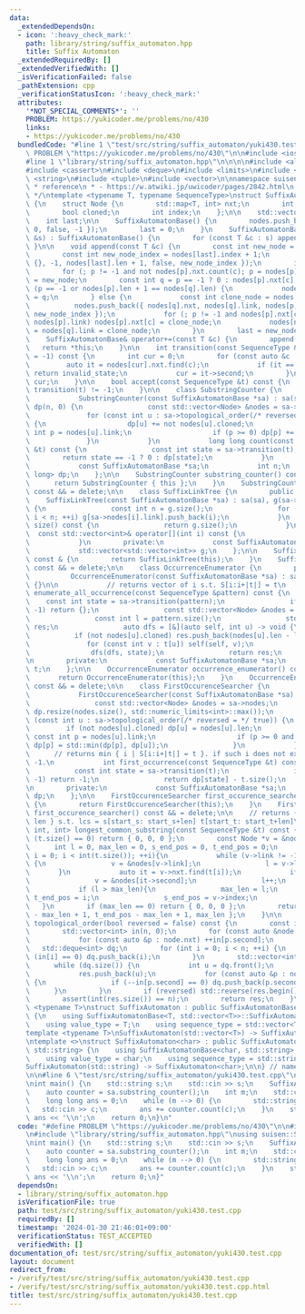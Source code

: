 ```yaml
---
data:
  _extendedDependsOn:
  - icon: ':heavy_check_mark:'
    path: library/string/suffix_automaton.hpp
    title: Suffix Automaton
  _extendedRequiredBy: []
  _extendedVerifiedWith: []
  _isVerificationFailed: false
  _pathExtension: cpp
  _verificationStatusIcon: ':heavy_check_mark:'
  attributes:
    '*NOT_SPECIAL_COMMENTS*': ''
    PROBLEM: https://yukicoder.me/problems/no/430
    links:
    - https://yukicoder.me/problems/no/430
  bundledCode: "#line 1 \"test/src/string/suffix_automaton/yuki430.test.cpp\"\n#define\
    \ PROBLEM \"https://yukicoder.me/problems/no/430\"\n\n#include <iostream>\n\n\
    #line 1 \"library/string/suffix_automaton.hpp\"\n\n\n\n#include <algorithm>\n\
    #include <cassert>\n#include <deque>\n#include <limits>\n#include <map>\n#include\
    \ <string>\n#include <tuple>\n#include <vector>\n\nnamespace suisen {\n\n/**\n\
    \ * reference\n * - https://w.atwiki.jp/uwicoder/pages/2842.html\n * - https://cp-algorithms.com/string/suffix-automaton.html\n\
    \ */\ntemplate <typename T, typename SequenceType>\nstruct SuffixAutomatonBase\
    \ {\n    struct Node {\n        std::map<T, int> nxt;\n        int link, len;\n\
    \        bool cloned;\n        int index;\n    };\n\n    std::vector<Node> nodes;\n\
    \    int last;\n\n    SuffixAutomatonBase() {\n        nodes.push_back({ {}, -1,\
    \ 0, false, -1 });\n        last = 0;\n    }\n    SuffixAutomatonBase(const SequenceType\
    \ &s) : SuffixAutomatonBase() {\n        for (const T &c : s) append(c);\n   \
    \ }\n\n    void append(const T &c) {\n        const int new_node = nodes.size();\n\
    \        const int new_node_index = nodes[last].index + 1;\n        nodes.push_back({\
    \ {}, -1, nodes[last].len + 1, false, new_node_index });\n        int p = last;\n\
    \        for (; p != -1 and not nodes[p].nxt.count(c); p = nodes[p].link) nodes[p].nxt[c]\
    \ = new_node;\n        const int q = p == -1 ? 0 : nodes[p].nxt[c];\n        if\
    \ (p == -1 or nodes[p].len + 1 == nodes[q].len) {\n            nodes[new_node].link\
    \ = q;\n        } else {\n            const int clone_node = nodes.size();\n \
    \           nodes.push_back({ nodes[q].nxt, nodes[q].link, nodes[p].len + 1, true,\
    \ new_node_index });\n            for (; p != -1 and nodes[p].nxt[c] == q; p =\
    \ nodes[p].link) nodes[p].nxt[c] = clone_node;\n            nodes[new_node].link\
    \ = nodes[q].link = clone_node;\n        }\n        last = new_node;\n    }\n\
    \    SuffixAutomatonBase& operator+=(const T &c) {\n        append(c);\n     \
    \   return *this;\n    }\n\n    int transition(const SequenceType &t, int invalid_state\
    \ = -1) const {\n        int cur = 0;\n        for (const auto &c : t) {\n   \
    \         auto it = nodes[cur].nxt.find(c);\n            if (it == nodes[cur].nxt.end())\
    \ return invalid_state;\n            cur = it->second;\n        }\n        return\
    \ cur;\n    }\n\n    bool accept(const SequenceType &t) const {\n        return\
    \ transition(t) != -1;\n    }\n\n    class SubstringCounter {\n        public:\n\
    \            SubstringCounter(const SuffixAutomatonBase *sa) : sa(sa), n(sa->nodes.size()),\
    \ dp(n, 0) {\n                const std::vector<Node> &nodes = sa->nodes;\n  \
    \              for (const int u : sa->topological_order(/* reversed = */ true))\
    \ {\n                    dp[u] += not nodes[u].cloned;\n                    const\
    \ int p = nodes[u].link;\n                    if (p >= 0) dp[p] += dp[u];\n  \
    \              }\n            }\n            long long count(const SequenceType\
    \ &t) const {\n                const int state = sa->transition(t);\n        \
    \        return state == -1 ? 0 : dp[state];\n            }\n        private:\n\
    \            const SuffixAutomatonBase *sa;\n            int n;\n            std::vector<long\
    \ long> dp;\n    };\n\n    SubstringCounter substring_counter() const & {\n  \
    \      return SubstringCounter { this };\n    }\n    SubstringCounter substring_counter()\
    \ const && = delete;\n\n    class SuffixLinkTree {\n        public:\n        \
    \    SuffixLinkTree(const SuffixAutomatonBase *sa) : sa(sa), g(sa->nodes.size())\
    \ {\n                const int n = g.size();\n                for (int i = 1;\
    \ i < n; ++i) g[sa->nodes[i].link].push_back(i);\n            }\n            int\
    \ size() const {\n                return g.size();\n            }\n          \
    \  const std::vector<int>& operator[](int i) const {\n                return g[i];\n\
    \            }\n        private:\n            const SuffixAutomatonBase *sa;\n\
    \            std::vector<std::vector<int>> g;\n    };\n\n    SuffixLinkTree suffix_link_tree()\
    \ const & {\n        return SuffixLinkTree(this);\n    }\n    SuffixLinkTree suffix_link_tree()\
    \ const && = delete;\n\n    class OccurrenceEnumerator {\n        public:\n  \
    \          OccurrenceEnumerator(const SuffixAutomatonBase *sa) : sa(sa), t(sa->suffix_link_tree())\
    \ {}\n\n            // returns vector of i s.t. S[i:i+|t|] = t\n            std::vector<int>\
    \ enumerate_all_occurrence(const SequenceType &pattern) const {\n            \
    \    const int state = sa->transition(pattern);\n                if (state ==\
    \ -1) return {};\n                const std::vector<Node> &nodes = sa->nodes;\n\
    \                const int l = pattern.size();\n                std::vector<int>\
    \ res;\n                auto dfs = [&](auto self, int u) -> void {\n         \
    \           if (not nodes[u].cloned) res.push_back(nodes[u].len - l);\n      \
    \              for (const int v : t[u]) self(self, v);\n                };\n \
    \               dfs(dfs, state);\n                return res;\n            }\n\
    \n        private:\n            const SuffixAutomatonBase *sa;\n            SuffixLinkTree\
    \ t;\n    };\n\n    OccurrenceEnumerator occurrence_enumerator() const & {\n \
    \       return OccurrenceEnumerator(this);\n    }\n    OccurrenceEnumerator occurrence_enumerator()\
    \ const && = delete;\n\n    class FirstOccurenceSearcher {\n        public:\n\
    \            FirstOccurenceSearcher(const SuffixAutomatonBase *sa) : sa(sa) {\n\
    \                const std::vector<Node> &nodes = sa->nodes;\n               \
    \ dp.resize(nodes.size(), std::numeric_limits<int>::max());\n                for\
    \ (const int u : sa->topological_order(/* reversed = */ true)) {\n           \
    \         if (not nodes[u].cloned) dp[u] = nodes[u].len;\n                   \
    \ const int p = nodes[u].link;\n                    if (p >= 0 and nodes[p].cloned)\
    \ dp[p] = std::min(dp[p], dp[u]);\n                }\n            }\n\n      \
    \      // returns min { i | S[i:i+|t|] = t }. if such i does not exist, returns\
    \ -1.\n            int first_occurrence(const SequenceType &t) const {\n     \
    \           const int state = sa->transition(t);\n                if (state ==\
    \ -1) return -1;\n                return dp[state] - t.size();\n            }\n\
    \n        private:\n            const SuffixAutomatonBase *sa;\n            std::vector<int>\
    \ dp;\n    };\n\n    FirstOccurenceSearcher first_occurence_searcher() const &\
    \ {\n        return FirstOccurenceSearcher(this);\n    }\n    FirstOccurenceSearcher\
    \ first_occurence_searcher() const && = delete;\n\n    // returns { start_s, start_t,\
    \ len } s.t. lcs = s[start_s: start_s+len] t[start_t: start_t+len]\n    std::tuple<int,\
    \ int, int> longest_common_substring(const SequenceType &t) const {\n        if\
    \ (t.size() == 0) return { 0, 0, 0 };\n        const Node *v = &nodes[0];\n  \
    \      int l = 0, max_len = 0, s_end_pos = 0, t_end_pos = 0;\n        for (int\
    \ i = 0; i < int(t.size()); ++i){\n            while (v->link != -1 and not v->nxt.count(t[i]))\
    \ {\n                v = &nodes[v->link];\n                l = v->len;\n     \
    \       }\n            auto it = v->nxt.find(t[i]);\n            if (it != v->nxt.end()){\n\
    \                v = &nodes[it->second];\n                l++;\n            }\n\
    \            if (l > max_len){\n                max_len = l;\n               \
    \ t_end_pos = i;\n                s_end_pos = v->index;\n            }\n     \
    \   }\n        if (max_len == 0) return { 0, 0, 0 };\n        return { s_end_pos\
    \ - max_len + 1, t_end_pos - max_len + 1, max_len };\n    }\n\n    std::vector<int>\
    \ topological_order(bool reversed = false) const {\n        const int n = nodes.size();\n\
    \        std::vector<int> in(n, 0);\n        for (const auto &node : nodes) {\n\
    \            for (const auto &p : node.nxt) ++in[p.second];\n        }\n     \
    \   std::deque<int> dq;\n        for (int i = 0; i < n; ++i) {\n            if\
    \ (in[i] == 0) dq.push_back(i);\n        }\n        std::vector<int> res;\n  \
    \      while (dq.size()) {\n            int u = dq.front();\n            dq.pop_front();\n\
    \            res.push_back(u);\n            for (const auto &p : nodes[u].nxt)\
    \ {\n                if (--in[p.second] == 0) dq.push_back(p.second);\n      \
    \      }\n        }\n        if (reversed) std::reverse(res.begin(), res.end());\n\
    \        assert(int(res.size()) == n);\n        return res;\n    }\n};\n\ntemplate\
    \ <typename T>\nstruct SuffixAutomaton : public SuffixAutomatonBase<T, std::vector<T>>\
    \ {\n    using SuffixAutomatonBase<T, std::vector<T>>::SuffixAutomatonBase;\n\
    \    using value_type = T;\n    using sequence_type = std::vector<T>;\n};\n\n\
    template <typename T>\nSuffixAutomaton(std::vector<T>) -> SuffixAutomaton<T>;\n\
    \ntemplate <>\nstruct SuffixAutomaton<char> : public SuffixAutomatonBase<char,\
    \ std::string> {\n    using SuffixAutomatonBase<char, std::string>::SuffixAutomatonBase;\n\
    \    using value_type = char;\n    using sequence_type = std::string;\n};\n\n\
    SuffixAutomaton(std::string) -> SuffixAutomaton<char>;\n\n} // namespace suisen\n\
    \n\n#line 6 \"test/src/string/suffix_automaton/yuki430.test.cpp\"\nusing suisen::SuffixAutomaton;\n\
    \nint main() {\n    std::string s;\n    std::cin >> s;\n    SuffixAutomaton sa(s);\n\
    \    auto counter = sa.substring_counter();\n    int m;\n    std::cin >> m;\n\
    \    long long ans = 0;\n    while (m --> 0) {\n        std::string c;\n     \
    \   std::cin >> c;\n        ans += counter.count(c);\n    }\n    std::cout <<\
    \ ans << '\\n';\n    return 0;\n}\n"
  code: "#define PROBLEM \"https://yukicoder.me/problems/no/430\"\n\n#include <iostream>\n\
    \n#include \"library/string/suffix_automaton.hpp\"\nusing suisen::SuffixAutomaton;\n\
    \nint main() {\n    std::string s;\n    std::cin >> s;\n    SuffixAutomaton sa(s);\n\
    \    auto counter = sa.substring_counter();\n    int m;\n    std::cin >> m;\n\
    \    long long ans = 0;\n    while (m --> 0) {\n        std::string c;\n     \
    \   std::cin >> c;\n        ans += counter.count(c);\n    }\n    std::cout <<\
    \ ans << '\\n';\n    return 0;\n}"
  dependsOn:
  - library/string/suffix_automaton.hpp
  isVerificationFile: true
  path: test/src/string/suffix_automaton/yuki430.test.cpp
  requiredBy: []
  timestamp: '2024-01-30 21:46:01+09:00'
  verificationStatus: TEST_ACCEPTED
  verifiedWith: []
documentation_of: test/src/string/suffix_automaton/yuki430.test.cpp
layout: document
redirect_from:
- /verify/test/src/string/suffix_automaton/yuki430.test.cpp
- /verify/test/src/string/suffix_automaton/yuki430.test.cpp.html
title: test/src/string/suffix_automaton/yuki430.test.cpp
---
```

